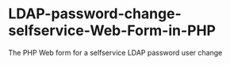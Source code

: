 # LDAP-password-change-selfservice-Web-Form-in-PHP
The PHP Web form for a selfservice LDAP password user change
